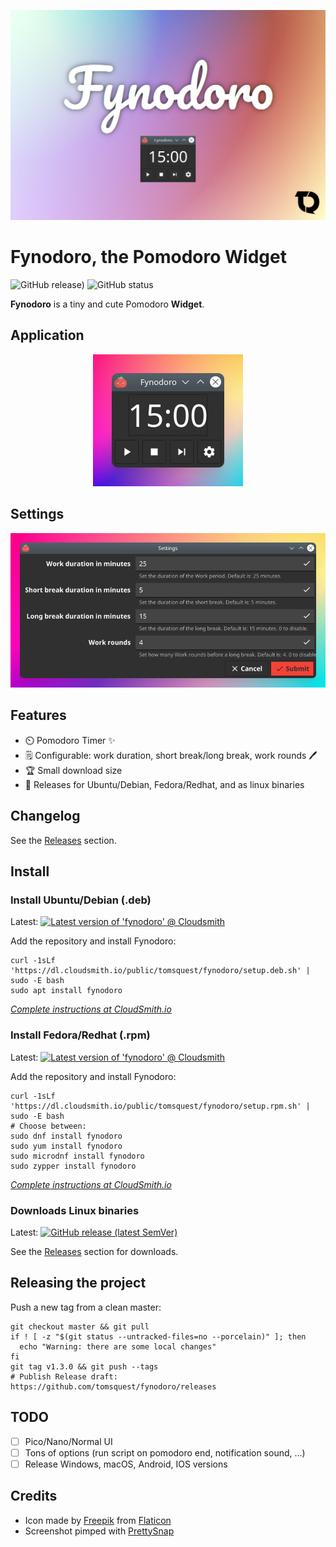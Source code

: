 <p align="center">
  <img src="screenshots/hero.jpg" alt="Fynodoro hero"/>
</p>

# Fynodoro, the Pomodoro Widget

![GitHub release)](https://img.shields.io/github/v/release/tomsquest/fynodoro?style=flat-square)
![GitHub status](https://img.shields.io/github/workflow/status/tomsquest/fynodoro/build/master?style=flat-square)

**Fynodoro** is a tiny and cute Pomodoro **Widget**.

## Application

<p align="center">
    <img src="screenshots/app.pimped.png" alt="Fynodoro app screenshot">
</p>

## Settings

<p align="center">
    <img src="screenshots/settings,pimped.png" alt="Fynodoro settings screenshot">
</p>

## Features

- ⏲️ Pomodoro Timer ✨
- 🗒️ Configurable: work duration, short break/long break, work rounds 🖊️
- 🏆 Small download size
- 💼 Releases for Ubuntu/Debian, Fedora/Redhat, and as linux binaries

## Changelog

See the [Releases](https://github.com/tomsquest/fynodoro/releases) section.

## Install

### Install Ubuntu/Debian (.deb)

Latest: [![Latest version of 'fynodoro' @ Cloudsmith](https://api-prd.cloudsmith.io/v1/badges/version/tomsquest/fynodoro/deb/fynodoro/latest/a=amd64;d=any-distro%252Fany-version;t=binary/?render=true&show_latest=true)](https://cloudsmith.io/~tomsquest/repos/fynodoro/packages/detail/deb/fynodoro/latest/a=amd64;d=any-distro%252Fany-version;t=binary/#install)

Add the repository and install Fynodoro:

```shell
curl -1sLf 'https://dl.cloudsmith.io/public/tomsquest/fynodoro/setup.deb.sh' | sudo -E bash
sudo apt install fynodoro 
```

_[Complete instructions at CloudSmith.io](https://cloudsmith.io/~tomsquest/repos/fynodoro/packages/detail/deb/fynodoro/latest/a=amd64;d=any-distro%252Fany-version;t=binary/#install)_

### Install Fedora/Redhat (.rpm)

Latest: [![Latest version of 'fynodoro' @ Cloudsmith](https://api-prd.cloudsmith.io/v1/badges/version/tomsquest/fynodoro/rpm/fynodoro/latest/a=x86_64;d=any-distro%252Fany-version;t=binary/?render=true&show_latest=true)](https://cloudsmith.io/~tomsquest/repos/fynodoro/packages/detail/rpm/fynodoro/latest/a=x86_64;d=any-distro%252Fany-version;t=binary/#install)

Add the repository and install Fynodoro:

```shell
curl -1sLf 'https://dl.cloudsmith.io/public/tomsquest/fynodoro/setup.rpm.sh' | sudo -E bash
# Choose between:
sudo dnf install fynodoro
sudo yum install fynodoro
sudo microdnf install fynodoro
sudo zypper install fynodoro
```

_[Complete instructions at CloudSmith.io](https://cloudsmith.io/~tomsquest/repos/fynodoro/packages/detail/rpm/fynodoro/latest/a=x86_64;d=any-distro%252Fany-version;t=binary/#install)_

### Downloads Linux binaries

Latest: [![GitHub release (latest SemVer)](https://img.shields.io/github/v/release/tomsquest/fynodoro?style=flat-square)](https://github.com/tomsquest/fynodoro/releases)

See the [Releases](https://github.com/tomsquest/fynodoro/releases) section for downloads.

## Releasing the project

Push a new tag from a clean master:

```shell
git checkout master && git pull
if ! [ -z "$(git status --untracked-files=no --porcelain)" ]; then 
  echo "Warning: there are some local changes"
fi
git tag v1.3.0 && git push --tags
# Publish Release draft: https://github.com/tomsquest/fynodoro/releases
```

## TODO

- [ ] Pico/Nano/Normal UI
- [ ] Tons of options (run script on pomodoro end, notification sound, ...)
- [ ] Release Windows, macOS, Android, IOS versions

## Credits

- Icon made by [Freepik](https://www.freepik.com) from [Flaticon](https://www.flaticon.com/free-icon/tomato_877814)
- Screenshot pimped with [PrettySnap](https://prettysnap.app)
